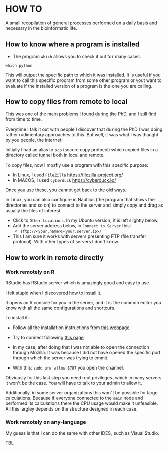 # HOW TO

A small recopilation of general processes performed on a daily basis 
and necessary in the bioinformatic life. 

## How to know where a program is installed 

- The program `which` allows you to check it out for many cases. 

```
which python
```

This will output the specific path to which it was installed. It is useful 
if you want to call this specific program from some other program or yout want 
to evaluate if the installed version of a program is the one you are calling. 

## How to copy files from remote to local

This was one of the main problems I found during the PhD, and I still find from time to 
time. 

Everytime I talk it out with people I discover that during the PhD I was doing rather rudimentary 
approaches to this. But well, it was what I was thaught by you people, the internet! 

Initially I had an alias to `scp` (secure copy protocol) which copied files in a directory called tunnel 
both in local and remote. 

To copy files, now I mostly use a program with this specific purpose:

- In Linux, I used `FileZilla` https://filezilla-project.org/ 
- In MACOS, I used `cyberduck`  https://cyberduck.io/

Once you use these, you cannot get back to the old ways. 

In Linux, you can also configure in Nautilus (the program that shows the directories and so on) to connect to the server
and simply copy and drag as usually the files of interest. 

- Click to `Other Locations`. In my Ubuntu version, it is left slightly below. 
- Add the server address below, in `Connect to Server` this:
    - `sftp://<your.name>@<your.server.ip>/`
- This I am sure it works with servers presenting FTP (file transfer protocol). With 
other types of servers I don't know. 

## How to work in remote directly 

### Work remotely on R 

RStudio has RStudio server which is amazingly good and easy to use. 

I felt stupid when I discovered how to install it. 

It opens an R console for you in the server, and it is the common editor you know with all the same 
configurations and shortcuts. 

To install it: 

- Follow all the installation instructions from [this webpage](https://posit.co/download/rstudio-server/)
- Try to connect following [this page](https://support.posit.co/hc/en-us/articles/200552306-Getting-Started)
- In my case, after doing that I was not able to open the connection through Mozilla. It was because I did not have opened the specific
port through which the server was trying to emmit. 

- With this: `sudo ufw allow 8787` you open the channel. 

Obviously for this last step you need root privileges, which in many servers it won't be the case. You 
will have to talk to your admin to allow it. 

Additionally, in some server organizations this won't be possible for large calculations. Because if everyone connected to the `main` node and 
performed its calculations there the CPU usage would make it unfeasible. All this largley depends on the structure designed in 
each case. 

### Work remotely on any-language

My guess is that I can do the same with other IDES, such as Visual Studio. 

TBL






























